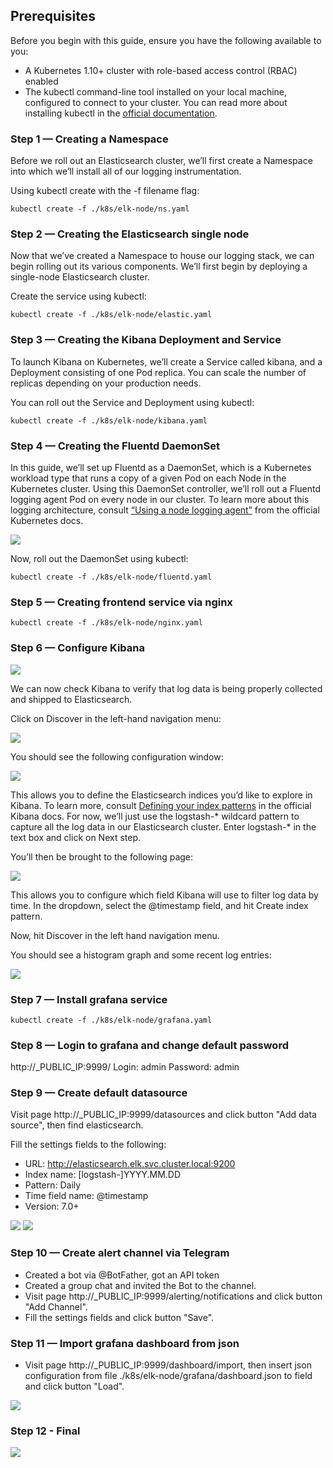 ## Prerequisites

Before you begin with this guide, ensure you have the following available to you:
- A Kubernetes 1.10+ cluster with role-based access control (RBAC) enabled
- The kubectl command-line tool installed on your local machine, configured to connect to your cluster. You can read more about installing kubectl in the [official documentation](https://kubernetes.io/docs/tasks/tools/install-kubectl/). 

### Step 1 — Creating a Namespace
Before we roll out an Elasticsearch cluster, we’ll first create a Namespace into which we’ll install all of our logging instrumentation.

Using kubectl create with the -f filename flag:

``kubectl create -f ./k8s/elk-node/ns.yaml``

### Step 2 — Creating the Elasticsearch single node
Now that we’ve created a Namespace to house our logging stack, we can begin rolling out its various components.
We’ll first begin by deploying a single-node Elasticsearch cluster.

Create the service using kubectl:

``kubectl create -f ./k8s/elk-node/elastic.yaml``

### Step 3 — Creating the Kibana Deployment and Service
To launch Kibana on Kubernetes, we’ll create a Service called kibana, and a Deployment consisting of one Pod replica.
You can scale the number of replicas depending on your production needs.


You can roll out the Service and Deployment using kubectl:

``kubectl create -f ./k8s/elk-node/kibana.yaml``

### Step 4 — Creating the Fluentd DaemonSet
In this guide, we’ll set up Fluentd as a DaemonSet, which is a Kubernetes workload type that runs a copy of a given Pod on each Node in the Kubernetes cluster.
Using this DaemonSet controller, we’ll roll out a Fluentd logging agent Pod on every node in our cluster.
To learn more about this logging architecture, consult [“Using a node logging agent”](https://kubernetes.io/docs/concepts/cluster-administration/logging/#using-a-node-logging-agent) from the official Kubernetes docs.

![](./img/logging-with-node-agent.png)

Now, roll out the DaemonSet using kubectl:

``kubectl create -f ./k8s/elk-node/fluentd.yaml``

### Step 5 — Creating frontend service via nginx

``kubectl create -f ./k8s/elk-node/nginx.yaml``

### Step 6 — Configure Kibana

![](./img/kibana_welcome.png)

We can now check Kibana to verify that log data is being properly collected and shipped to Elasticsearch.

Click on Discover in the left-hand navigation menu:

![](./img/kibana_discover.png)

You should see the following configuration window:

![](./img/kibana_index.png)

This allows you to define the Elasticsearch indices you’d like to explore in Kibana.
To learn more, consult [Defining your index patterns](https://www.elastic.co/guide/en/kibana/current/tutorial-define-index.html) in the official Kibana docs.
For now, we’ll just use the logstash-* wildcard pattern to capture all the log data in our Elasticsearch cluster. Enter logstash-* in the text box and click on Next step.

You’ll then be brought to the following page:

![](./img/kibana_index_settings.png)

This allows you to configure which field Kibana will use to filter log data by time. In the dropdown, select the @timestamp field, and hit Create index pattern.

Now, hit Discover in the left hand navigation menu.

You should see a histogram graph and some recent log entries:

![](./img/kibana_logs.png)

### Step 7 — Install grafana service

``kubectl create -f ./k8s/elk-node/grafana.yaml``

### Step 8 — Login to grafana and change default password

http://_PUBLIC_IP:9999/
Login: admin
Password: admin 

### Step 9 — Create default datasource

Visit page http://_PUBLIC_IP:9999/datasources and click button "Add data source", then find elasticsearch. 

Fill the settings fields to the following:
- URL: http://elasticsearch.elk.svc.cluster.local:9200
- Index name: \[logstash-\]YYYY.MM.DD
- Pattern: Daily
- Time field name: @timestamp
- Version: 7.0+

![](./img/elastic1.png)
![](./img/elastic2.png)

### Step 10 — Create alert channel via Telegram

- Created a bot via @BotFather, got an API token
- Created a group chat and invited the Bot to the channel.
- Visit page http://_PUBLIC_IP:9999/alerting/notifications and click button "Add Channel".
- Fill the settings fields and click button "Save".

### Step 11 — Import grafana dashboard from json

- Visit page http://_PUBLIC_IP:9999/dashboard/import, then insert json configuration from file ./k8s/elk-node/grafana/dashboard.json to field and click button "Load".

![](./img/dashboard.png)

### Step 12 - Final

![](./img/final.png)
